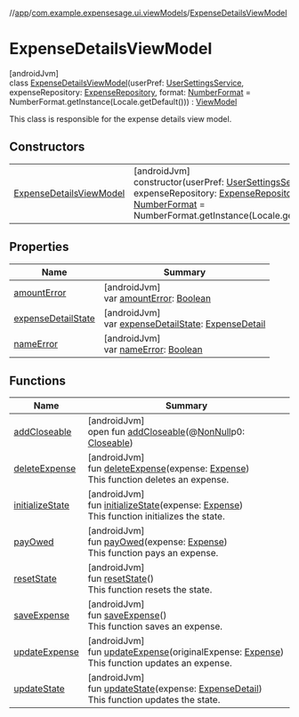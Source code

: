 //[app](../../../index.md)/[com.example.expensesage.ui.viewModels](../index.md)/[ExpenseDetailsViewModel](index.md)

# ExpenseDetailsViewModel

[androidJvm]\
class [ExpenseDetailsViewModel](index.md)(userPref: [UserSettingsService](../../com.example.expensesage.data/-user-settings-service/index.md), expenseRepository: [ExpenseRepository](../../com.example.expensesage.data.expenses/-expense-repository/index.md), format: [NumberFormat](https://developer.android.com/reference/kotlin/android/icu/text/NumberFormat.html) = NumberFormat.getInstance(Locale.getDefault())) : [ViewModel](https://developer.android.com/reference/kotlin/androidx/lifecycle/ViewModel.html)

This class is responsible for the expense details view model.

## Constructors

| | |
|---|---|
| [ExpenseDetailsViewModel](-expense-details-view-model.md) | [androidJvm]<br>constructor(userPref: [UserSettingsService](../../com.example.expensesage.data/-user-settings-service/index.md), expenseRepository: [ExpenseRepository](../../com.example.expensesage.data.expenses/-expense-repository/index.md), format: [NumberFormat](https://developer.android.com/reference/kotlin/android/icu/text/NumberFormat.html) = NumberFormat.getInstance(Locale.getDefault())) |

## Properties

| Name | Summary |
|---|---|
| [amountError](amount-error.md) | [androidJvm]<br>var [amountError](amount-error.md): [Boolean](https://kotlinlang.org/api/latest/jvm/stdlib/kotlin/-boolean/index.html) |
| [expenseDetailState](expense-detail-state.md) | [androidJvm]<br>var [expenseDetailState](expense-detail-state.md): [ExpenseDetail](../../com.example.expensesage.ui.utils/-expense-detail/index.md) |
| [nameError](name-error.md) | [androidJvm]<br>var [nameError](name-error.md): [Boolean](https://kotlinlang.org/api/latest/jvm/stdlib/kotlin/-boolean/index.html) |

## Functions

| Name | Summary |
|---|---|
| [addCloseable](../-statistic-view-model/index.md#264516373%2FFunctions%2F-912451524) | [androidJvm]<br>open fun [addCloseable](../-statistic-view-model/index.md#264516373%2FFunctions%2F-912451524)(@[NonNull](https://developer.android.com/reference/kotlin/androidx/annotation/NonNull.html)p0: [Closeable](https://developer.android.com/reference/kotlin/java/io/Closeable.html)) |
| [deleteExpense](delete-expense.md) | [androidJvm]<br>fun [deleteExpense](delete-expense.md)(expense: [Expense](../../com.example.expensesage.data.expenses/-expense/index.md))<br>This function deletes an expense. |
| [initializeState](initialize-state.md) | [androidJvm]<br>fun [initializeState](initialize-state.md)(expense: [Expense](../../com.example.expensesage.data.expenses/-expense/index.md))<br>This function initializes the state. |
| [payOwed](pay-owed.md) | [androidJvm]<br>fun [payOwed](pay-owed.md)(expense: [Expense](../../com.example.expensesage.data.expenses/-expense/index.md))<br>This function pays an expense. |
| [resetState](reset-state.md) | [androidJvm]<br>fun [resetState](reset-state.md)()<br>This function resets the state. |
| [saveExpense](save-expense.md) | [androidJvm]<br>fun [saveExpense](save-expense.md)()<br>This function saves an expense. |
| [updateExpense](update-expense.md) | [androidJvm]<br>fun [updateExpense](update-expense.md)(originalExpense: [Expense](../../com.example.expensesage.data.expenses/-expense/index.md))<br>This function updates an expense. |
| [updateState](update-state.md) | [androidJvm]<br>fun [updateState](update-state.md)(expense: [ExpenseDetail](../../com.example.expensesage.ui.utils/-expense-detail/index.md))<br>This function updates the state. |
